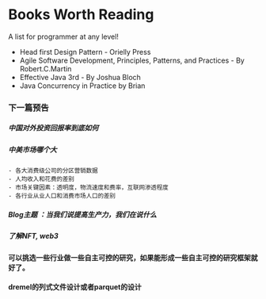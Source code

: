 

# Books Worth Reading #
 A list for programmer at any level!

- Head first Design Pattern - Orielly Press
- Agile Software Development, Principles, Patterns, and Practices - By Robert.C.Martin
- Effective Java 3rd - By Joshua Bloch
- Java Concurrency in Practice by Brian


### 下一篇预告
##### 中国对外投资回报率到底如何

##### 中美市场哪个大
    - 各大消费级公司的分区营销数据
    - 人均收入和花费的差别
    - 市场关键因素：透明度，物流速度和费率，互联网渗透程度
    - 各行业从业人口和消费市场人口的差别

##### Blog主题 ：当我们说提高生产力，我们在说什么

##### 了解NFT, web3

#### 可以挑选一些行业做一些自主可控的研究，如果能形成一些自主可控的研究框架就好了。


#### dremel的列式文件设计或者parquet的设计